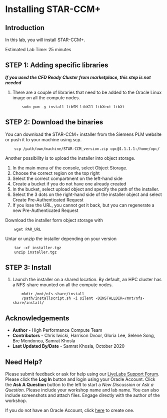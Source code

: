 # Installing STAR-CCM+

## Introduction
In this lab, you will install STAR-CCM+.

Estimated Lab Time: 25 minutes

## **STEP 1**: Adding specific libraries

***If you used the CFD Ready Cluster from marketplace, this step is not needed***

1. There are a couple of libraries that need to be added to the Oracle Linux image on all the compute nodes.

    ```
        sudo yum -y install libSM libX11 libXext libXt
    ```

## **STEP 2**: Download the binaries

You can download the STAR-CCM+ installer from the Siemens PLM website or push it to your machine using scp.

```
    scp /path/own/machine/STAR-CCM_version.zip opc@1.1.1.1:/home/opc/
```

Another possibility is to upload the installer into object storage.

1. In the main menu of the console, select Object Storage.
2. Choose the correct region on the top right
3. Select the correct compartment on the left-hand side
4. Create a bucket if you do not have one already created
5. In the bucket, select upload object and specify the path of the installer.
6. Select the 3 dots on the right-hand side of the installer object and select Create Pre-Authenticated Request
7. If you lose the URL, you cannot get it back, but you can regenerate a new Pre-Authenticated Request

Download the installer form object storage with

```
    wget PAR_URL
```

Untar or unzip the installer depending on your version
```
    tar -xf installer.tgz
    unzip installer.tgz
```
## **STEP 3**: Install

1. Launch the installer on a shared location. By default, an HPC cluster has a NFS-share mounted on all the compute nodes.

    ```
        mkdir /mnt/nfs-share/install
        /path/installscript.sh -i silent -DINSTALLDIR=/mnt/nfs-share/install/
    ```

## Acknowledgements
* **Author** - High Performance Compute Team
* **Contributors** -  Chris Iwicki, Harrison Dvoor, Gloria Lee, Selene Song, Bre Mendonca, Samrat Khosla
* **Last Updated By/Date** - Samrat Khosla, October 2020

## Need Help?
Please submit feedback or ask for help using our [LiveLabs Support Forum](https://community.oracle.com/tech/developers/categories/livelabsdiscussions). Please click the **Log In** button and login using your Oracle Account. Click the **Ask A Question** button to the left to start a *New Discussion* or *Ask a Question*.  Please include your workshop name and lab name.  You can also include screenshots and attach files.  Engage directly with the author of the workshop.

If you do not have an Oracle Account, click [here](https://profile.oracle.com/myprofile/account/create-account.jspx) to create one.